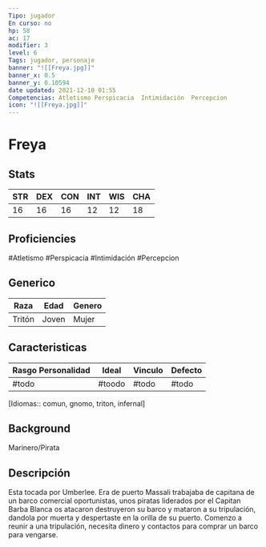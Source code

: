 ```yaml
---
Tipo: jugador
En curso: no
hp: 58
ac: 17
modifier: 3
level: 6
Tags: jugador, personaje
banner: "![[Freya.jpg]]"
banner_x: 0.5
banner_y: 0.10594
date updated: 2021-12-10 01:55
Competencias: Atletismo Perspicacia  Intimidación  Percepcion
icon: "![[Freya.jpg]]"
---
```

 
# Freya

## Stats

| STR | DEX | CON | INT | WIS | CHA |
| --- | --- | --- | --- | --- | --- |
| 16 | 16 | 16 | 12 | 12 | 18 |

## Proficiencies

#Atletismo #Perspicacia  #Intimidación  #Percepcion

## Generico

| Raza   | Edad  | Genero |
| ------ | ----- | ------ |
| Tritón | Joven | Mujer  |

## Caracteristicas

| Rasgo Personalidad | Ideal  | Vinculo | Defecto |
| ------------------ | ------ | ------- | ------- |
| #todo              | #toodo | #todo   | #todo   |

[Idiomas:: comun, gnomo, triton, infernal]

## Background

Marinero/Pirata

## Descripción
Esta tocada por Umberlee. Era de puerto Massali trabajaba de capitana de un barco comercial oportunistas, unos piratas liderados por el Capitan Barba Blanca os atacaron destruyeron su barco y mataron a su tripulación, dandola por muerta y despertaste en la orilla de su puerto. Comenzo a reunir a una tripulación, necesita dinero y contactos para comprar un barco para vengarse.